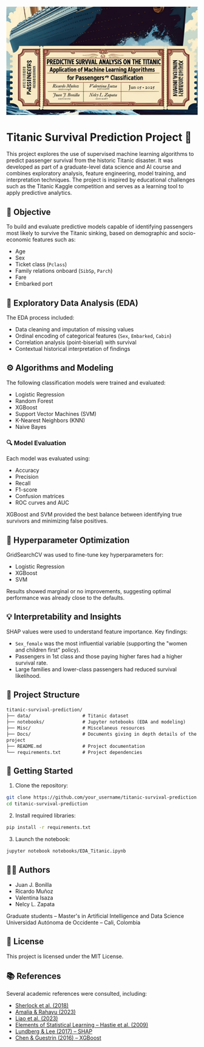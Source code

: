 ![Titanic Ticket](https://github.com/Sharmineroz/Predictive-survival-analysis-for-Titanic-passengers/blob/main/Misc/Titanic.png)
# Titanic Survival Prediction Project 🚢

This project explores the use of supervised machine learning algorithms to predict passenger survival from the historic Titanic disaster. It was developed as part of a graduate-level data science and AI course and combines exploratory analysis, feature engineering, model training, and interpretation techniques. The project is inspired by educational challenges such as the Titanic Kaggle competition and serves as a learning tool to apply predictive analytics.

## 📌 Objective

To build and evaluate predictive models capable of identifying passengers most likely to survive the Titanic sinking, based on demographic and socio-economic features such as:

- Age
- Sex
- Ticket class (`Pclass`)
- Family relations onboard (`SibSp`, `Parch`)
- Fare
- Embarked port

## 🧪 Exploratory Data Analysis (EDA)

The EDA process included:

- Data cleaning and imputation of missing values
- Ordinal encoding of categorical features (`Sex`, `Embarked`, `Cabin`)
- Correlation analysis (point-biserial) with survival
- Contextual historical interpretation of findings

## ⚙️ Algorithms and Modeling

The following classification models were trained and evaluated:

- Logistic Regression
- Random Forest
- XGBoost
- Support Vector Machines (SVM)
- K-Nearest Neighbors (KNN)
- Naive Bayes

### 🔍 Model Evaluation

Each model was evaluated using:

- Accuracy
- Precision
- Recall
- F1-score
- Confusion matrices
- ROC curves and AUC

XGBoost and SVM provided the best balance between identifying true survivors and minimizing false positives.

## 🔧 Hyperparameter Optimization

GridSearchCV was used to fine-tune key hyperparameters for:

- Logistic Regression
- XGBoost
- SVM

Results showed marginal or no improvements, suggesting optimal performance was already close to the defaults.

## 💡 Interpretability and Insights

SHAP values were used to understand feature importance. Key findings:

- `Sex_female` was the most influential variable (supporting the "women and children first" policy).
- Passengers in 1st class and those paying higher fares had a higher survival rate.
- Large families and lower-class passengers had reduced survival likelihood.

## 📁 Project Structure

```
titanic-survival-prediction/
├── data/                   # Titanic dataset
├── notebooks/              # Jupyter notebooks (EDA and modeling)
├── Misc/                   # Miscelaneus resources
├── Docs/                   # Documents giving in depth details of the project
├── README.md               # Project documentation
└── requirements.txt        # Project dependencies
```

## 🚀 Getting Started

1. Clone the repository:
```bash
git clone https://github.com/your_username/titanic-survival-prediction.git
cd titanic-survival-prediction
```

2. Install required libraries:
```bash
pip install -r requirements.txt
```

3. Launch the notebook:
```bash
jupyter notebook notebooks/EDA_Titanic.ipynb
```

## 👨‍💻 Authors

- Juan J. Bonilla
- Ricardo Muñoz
- Valentina Isaza
- Nelcy L. Zapata

Graduate students – Master's in Artificial Intelligence and Data Science  
Universidad Autónoma de Occidente – Cali, Colombia

## 📜 License

This project is licensed under the MIT License.

## 📚 References

Several academic references were consulted, including:

- [Sherlock et al. (2018)](https://arxiv.org/abs/1810.09851)
- [Amalia & Rahayu (2023)](https://journal.binus.ac.id/index.php/ijcshai/article/view/12163)
- [Liao et al. (2023)](https://www.ewadirect.com/proceedings/aemps/article/view/19451)
- [Elements of Statistical Learning – Hastie et al. (2009)](https://web.stanford.edu/~hastie/ElemStatLearn/)
- [Lundberg & Lee (2017) – SHAP](https://github.com/slundberg/shap)
- [Chen & Guestrin (2016) – XGBoost](https://arxiv.org/abs/1603.02754)




